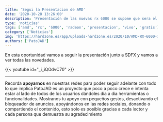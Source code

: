 ```yaml
---
title: 'Segui la Presentacion de AMD'
date: '2020-10-28 13:26:00'
description: 'Presentación de las nuevas rx 6000 se supone que sera el mayor salto de Radeon hasta la fecha'
type: 'noticias'
tags: ['amd', 'rx', '6000', 'radeon', 'presentacion', 'vivo', 'gratis']
category: ['Noticias']
img: 'https://hardzone.es/app/uploads-hardzone.es/2020/10/AMD-RX-6000-1.jpg'
authors: ['PatoJAD']
---
```


En esta oportunidad vamos a seguir la presentación junto a SDFX y vamos a ver todas las novedades.

{{< youtube id="_i_iQOdvC70" >}}

---

Recorda **apoyarnos** en nuestras redes para poder seguir adelante con todo lo que implica PatoJAD es un proyecto que poco a poco crece e intenta estar al lado de todos de los usuarios dándoles dia a dia herramientas o funcionalidades. Mostranos tu apoyo con pequeños gestos, desactivando el bloqueador de anuncios, apoyándonos en las redes sociales, donando o compartiendo el contenido, esto solo es posible gracias a cada lector y cada persona que demuestra su agradecimiento
